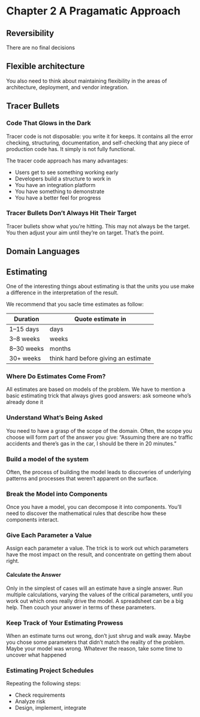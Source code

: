 # Chapter 2 A Pragamatic Approach

## Reversibility
There are no final decisions

## Flexible architecture
You also need to think about maintaining flexibility in the areas of architecture, deployment, and vendor integration.

## Tracer Bullets
### Code That Glows in the Dark
Tracer code is not disposable: you write it for keeps. It contains all the error checking, structuring, documentation, and self-checking that any piece of production code has. It simply is not fully functional.

The tracer code approach has many advantages:
- Users get to see something working early
- Developers build a structure to work in
- You have an integration platform
- You have something to demonstrate
- You have a better feel for progress

### Tracer Bullets Don’t Always Hit Their Target 
Tracer bullets show what you’re hitting. This may not always be the target. You then adjust your aim until they’re on target. That’s the point. 

## Domain Languages
## Estimating
One of the interesting things about estimating is that the units you use make a difference in the interpretation of the result.

We recommend that you sacle time estimates as follow:

| Duration   | Quote estimate in                    |
|------------|--------------------------------------|
| 1–15 days  | days                                 |
| 3–8 weeks  | weeks                                |
| 8–30 weeks | months                               |
| 30+ weeks  | think hard before giving an estimate |

### Where Do Estimates Come From?
All estimates are based on models of the problem. We have to mention
a basic estimating trick that always gives good answers: ask someone
who’s already done it

### Understand What’s Being Asked
You need to have a grasp of the scope of the domain.  Often, the scope you choose will form
part of the answer you give: “Assuming there are no traffic accidents
and there’s gas in the car, I should be there in 20 minutes.”

### Build a model of the system
Often, the process of building the model leads to discoveries of underlying
patterns and processes that weren’t apparent on the surface.

### Break the Model into Components
Once you have a model, you can decompose it into components. You’ll need to discover the mathematical rules that describe how these components interact.


### Give Each Parameter a Value 
Assign each parameter a value. The trick is to work out which parameters have the most impact on the result, and concentrate on getting them about right.

#### Calculate the Answer
Only in the simplest of cases will an estimate have a single answer. Run multiple calculations, varying the values of the critical parameters, until you work out which ones really drive the model. A spreadsheet can be a big help. Then couch your answer in terms of these parameters.

### Keep Track of Your Estimating Prowess 
When an estimate turns out wrong, don’t just shrug and walk away. 
Maybe you chose some parameters that didn’t match the reality of the problem. Maybe your model was wrong. 
Whatever the reason, take some time to uncover what happened

### Estimating Project Schedules
Repeating the following steps:
- Check requirements
- Analyze risk
- Design, implement, integrate
